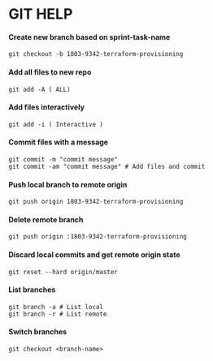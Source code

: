 # GIT HELP
#### Create new branch based on sprint-task-name
````
git checkout -b 1803-9342-terraform-provisioning
````
#### Add all files to new repo
````
git add -A ( ALL)
````
#### Add files interactively
````
git add -i ( Interactive )
````
#### Commit files with a message
````
git commit -m "commit message"
git commit -am "commit message" # Add files and commit
````

#### Push local branch to remote origin
````
git push origin 1803-9342-terraform-provisioning
````

#### Delete remote branch
````
git push origin :1803-9342-terraform-provisioning
````
#### Discard local commits and get remote origin state
````
git reset --hard origin/master
````
#### List branches
````
git branch -a # List local
git branch -r # List remote
````
#### Switch branches
````
git checkout <branch-name>
````